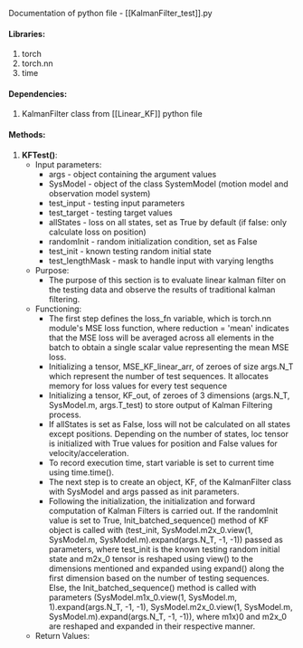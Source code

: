 Documentation of python file - [[KalmanFilter_test]].py


#### Libraries:
1) torch
2) torch.nn
3) time


#### Dependencies:
1) KalmanFilter class from [[Linear_KF]] python file


#### Methods:
1) __KFTest()__:
	- Input parameters:
		- args - object containing the argument values
		- SysModel - object of the class SystemModel (motion model and observation model system)
		- test_input - testing input parameters
		- test_target - testing target values
		- allStates - loss on all states, set as True by default (if false: only calculate loss on position)
		- randomInit - random initialization condition, set as False
		- test_init - known testing random initial state
		- test_lengthMask - mask to handle input with varying lengths
	- Purpose:
		- The purpose of this section is to evaluate linear kalman filter on the testing data and observe the results of traditional kalman filtering.
	- Functioning:
		- The first step defines the loss_fn variable, which is torch.nn module's MSE loss function, where reduction = 'mean' indicates that the MSE loss will be averaged across all elements in the batch to obtain a single scalar value representing the mean MSE loss.
		- Initializing a tensor, MSE_KF_linear_arr, of zeroes of size args.N_T which represent the number of test sequences. It allocates memory for loss values for every test sequence
		- Initializing a tensor, KF_out, of zeroes of 3 dimensions (args.N_T, SysModel.m, args.T_test) to store output of Kalman Filtering process.
		- If allStates is set as False, loss will not be calculated on all states except positions. Depending on the number of states, loc tensor is initialized with True values for position and False values for velocity/acceleration.
		- To record execution time, start variable is set to current time using time.time().
		- The next step is to create an object, KF, of the KalmanFilter class with SysModel and args passed as init parameters.
		- Following the initialization, the initialization and forward computation of Kalman Filters is carried out. If the randomInit value is set to True, Init_batched_sequence() method of KF object is called with (test_init, SysModel.m2x_0.view(1, SysModel.m, SysModel.m).expand(args.N_T, -1, -1)) passed as parameters, where test_init is the known testing random initial state and m2x_0 tensor is reshaped using view() to the dimensions mentioned and expanded using expand() along the first dimension based on the number of testing sequences.<br>Else, the Init_batched_sequence() method is called with parameters (SysModel.m1x_0.view(1, SysModel.m, 1).expand(args.N_T, -1, -1), SysModel.m2x_0.view(1, SysModel.m, SysModel.m).expand(args.N_T, -1, -1)), where m1x)0 and m2x_0 are reshaped and expanded in their respective manner.
	- Return Values: